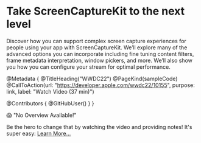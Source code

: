 # Take ScreenCaptureKit to the next level

Discover how you can support complex screen capture experiences for people using your app with ScreenCaptureKit. We’ll explore many of the advanced options you can incorporate including fine tuning content filters, frame metadata interpretation, window pickers, and more. We’ll also show you how you can configure your stream for optimal performance.

@Metadata {
   @TitleHeading("WWDC22")
   @PageKind(sampleCode)
   @CallToAction(url: "https://developer.apple.com/wwdc22/10155", purpose: link, label: "Watch Video (37 min)")

   @Contributors {
      @GitHubUser(<replace this with your GitHub handle>)
   }
}

😱 "No Overview Available!"

Be the hero to change that by watching the video and providing notes! It's super easy:
 [Learn More…](https://wwdcnotes.com/documentation/wwdcnotes/contributing)

